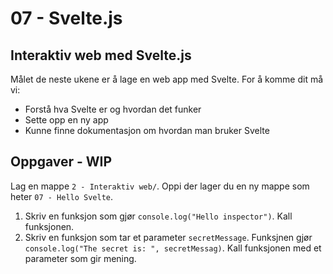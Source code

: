 # 07 - Svelte.js

## Interaktiv web med Svelte.js

Målet de neste ukene er å lage en web app med Svelte. For å komme dit må vi:

- Forstå hva Svelte er og hvordan det funker
- Sette opp en ny app
- Kunne finne dokumentasjon om hvordan man bruker Svelte

## Oppgaver - WIP

Lag en mappe `2 - Interaktiv web/`. Oppi der lager du en ny mappe som heter `07 - Hello Svelte`.

1. Skriv en funksjon som gjør `console.log("Hello inspector")`. Kall funksjonen.
2. Skriv en funksjon som tar et parameter `secretMessage`. Funksjnen gjør `console.log("The secret is: ", secretMessag)`. Kall funksjonen med et parameter som gir mening.

